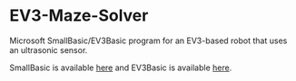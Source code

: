 # EV3-Maze-Solver
Microsoft SmallBasic/EV3Basic program for an EV3-based robot that uses an ultrasonic sensor.

SmallBasic is available [here](https://smallbasic-publicwebsite.azurewebsites.net) and EV3Basic is available [here](https://sites.google.com/site/ev3basic/).
